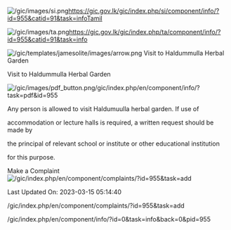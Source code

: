<!-- Source: https://gic.gov.lk/gic/index.php/en/component/info/?id=955&catid=91&task=info -->

![/gic/images/si.png](/gic/images/si.png)https://gic.gov.lk/gic/index.php/si/component/info/?id=955&catid=91&task=infoTamil

![/gic/images/ta.png](/gic/images/ta.png)https://gic.gov.lk/gic/index.php/ta/component/info/?id=955&catid=91&task=info

![/gic/templates/jamesolite/images/arrow.png](/gic/templates/jamesolite/images/arrow.png) Visit to Haldummulla Herbal Garden

Visit to Haldummulla Herbal Garden

![/gic/images/pdf_button.png](/gic/images/pdf_button.png)/gic/index.php/en/component/info/?task=pdf&id=955

Any person is allowed to visit Haldumuulla herbal garden. If use of

accommodation or lecture halls is required, a written request should be made by

the principal of relevant school or institute or other educational institution

for this purpose.

Make a Complaint ![/gic/index.php/en/component/complaints/?id=955&task=add](/gic/index.php/en/component/complaints/?id=955&task=add)

Last Updated On: 2023-03-15 05:14:40

/gic/index.php/en/component/complaints/?id=955&task=add

/gic/index.php/en/component/info/?id=0&task=info&back=0&pid=955